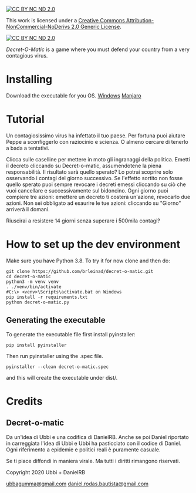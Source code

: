 [![CC BY NC ND 2.0][cc-by-nc-nd-shield]][cc-by-nc-nd]

This work is licensed under a [Creative Commons Attribution-NonCommercial-NoDerivs 2.0 Generic License][cc-by-nc-nd].

[![CC BY NC ND 2.0][cc-by-nc-nd-image]][cc-by-nc-nd]

[cc-by-nc-nd]: http://creativecommons.org/licenses/by-nc-nd/2.0/
[cc-by-nc-nd-image]: https://i.creativecommons.org/l/by-nc-nd/2.0/88x31.png
[cc-by-nc-nd-shield]: https://i.creativecommons.org/l/by-nc-nd/2.0/80x15.png

*Decret-O-Matic* is a game where you must defend your country from a very contagious virus.

# Installing

Download the executable for you OS.
[Windows](https://github.com/brleinad/decret-o-matic/blob/master/bin/windows/decret-o-matic.exe)
[Manjaro](https://github.com/brleinad/decret-o-matic/blob/master/bin/manjaro/decret-o-matic)

# Tutorial

Un contagiosissimo virus ha infettato il tuo paese.
Per fortuna puoi aiutare Peppe a sconfiggerlo con raziocinio e scienza.
O almeno cercare di tenerlo a bada a tentativi.

Clicca sulle caselline per mettere in moto gli ingranaggi della politica.
Emetti il decreto cliccando su Decret-o-matic, assumendotene la piena responsabilità.
Il risultato sarà quello sperato? Lo potrai scoprire solo osservando i contagi del giorno successivo.
Se l'effetto sortito non fosse quello sperato puoi sempre revocare i decreti emessi cliccando su ciò che vuoi cancellare e successivamente sul bidoncino.
Ogni giorno puoi compiere tre azioni: emettere un decreto ti costerà un'azione, revocarlo due azioni.
Non sei obbligato ad esaurire le tue azioni: cliccando su "Giorno" arriverà il domani.

Riuscirai a resistere 14 giorni senza superare i 500mila contagi?

# How to set up the dev environment

Make sure you have Python 3.8.
To try it for now clone and then do:
```
git clone https://github.com/brleinad/decret-o-matic.git
cd decret-o-matic
python3 -m venv venv
. ./venv/bin/activate 
#C:\> <venv>\Scripts\activate.bat on Windows
pip install -r requirements.txt
python decret-o-matic.py
```

## Generating the executable
To generate the executable file first install pyinstaller:
```
pip install pyinstaller
```
Then run pyinstaller using the .spec file.
```
pyinstaller --clean decret-o-matic.spec
```
and this will create the executable under dist/.


# Credits
## Decret-o-matic
Da un'idea di Ubbi e una codifica di DanielRB.
Anche se poi Daniel riportato in carreggiata l'idea di Ubbi e Ubbi ha pasticciato con il codice di Daniel.
Ogni riferimento a epidemie e politici reali è puramente casuale.

Se ti piace diffondi in maniera virale.
Ma tutti i diritti rimangono riservati.

Copyright 2020 Ubbi + DanielRB

ubbagumma@gmail.com daniel.rodas.bautista@gmail.com
